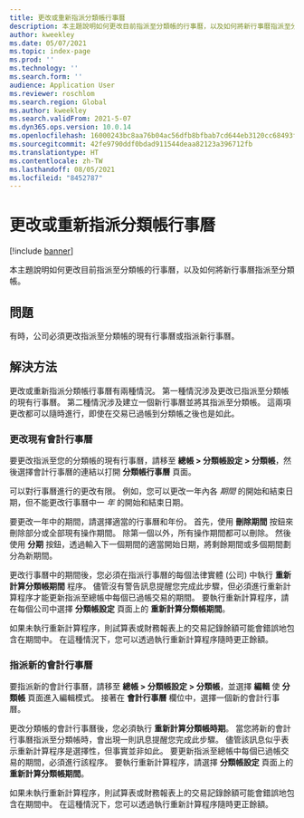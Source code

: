 ```yaml
---
title: 更改或重新指派分類帳行事曆
description: 本主題說明如何更改目前指派至分類帳的行事曆，以及如何將新行事曆指派至分類帳。
author: kweekley
ms.date: 05/07/2021
ms.topic: index-page
ms.prod: ''
ms.technology: ''
ms.search.form: ''
audience: Application User
ms.reviewer: roschlom
ms.search.region: Global
ms.author: kweekley
ms.search.validFrom: 2021-5-07
ms.dyn365.ops.version: 10.0.14
ms.openlocfilehash: 16000243bc8aa76b04ac56dfb8bfbab7cd644eb3120cc68493ff066598f6cf85
ms.sourcegitcommit: 42fe9790ddf0bdad911544deaa82123a396712fb
ms.translationtype: HT
ms.contentlocale: zh-TW
ms.lasthandoff: 08/05/2021
ms.locfileid: "8452787"
---
```

# <a name="change-or-reassign-a-ledger-calendar"></a>更改或重新指派分類帳行事曆

[!include [banner](../includes/banner.md)]

本主題說明如何更改目前指派至分類帳的行事曆，以及如何將新行事曆指派至分類帳。

## <a name="issue"></a>問題

有時，公司必須更改指派至分類帳的現有行事曆或指派新行事曆。

## <a name="resolution"></a>解決方法

更改或重新指派分類帳行事曆有兩種情況。 第一種情況涉及更改已指派至分類帳的現有行事曆。 第二種情況涉及建立一個新行事曆並將其指派至分類帳。 這兩項更改都可以隨時進行，即使在交易已過帳到分類帳之後也是如此。

### <a name="change-an-existing-fiscal-calendar"></a>更改現有會計行事曆

要更改指派至您的分類帳的現有行事曆，請移至 **總帳 \> 分類帳設定 \> 分類帳**，然後選擇會計行事曆的連結以打開 **分類帳行事曆** 頁面。

可以對行事曆進行的更改有限。 例如，您可以更改一年內各 *期間* 的開始和結束日期，但不能更改行事曆中一 *年* 的開始和結束日期。

要更改一年中的期間，請選擇適當的行事曆和年份。 首先，使用 **刪除期間** 按鈕來刪除部分或全部現有操作期間。 除第一個以外，所有操作期間都可以刪除。 然後使用 **分期** 按鈕，透過輸入下一個期間的適當開始日期，將剩餘期間或多個期間劃分為新期間。

更改行事曆中的期間後，您必須在指派行事曆的每個法律實體 (公司) 中執行 **重新計算分類帳期間** 程序。 儘管沒有警告訊息提醒您完成此步驟，但必須進行重新計算程序才能更新指派至總帳中每個已過帳交易的期間。 要執行重新計算程序，請在每個公司中選擇 **分類帳設定** 頁面上的 **重新計算分類帳期間**。

如果未執行重新計算程序，則試算表或財務報表上的交易記錄餘額可能會錯誤地包含在期間中。 在這種情況下，您可以透過執行重新計算程序隨時更正餘額。

### <a name="assign-a-new-fiscal-calendar"></a>指派新的會計行事曆

要指派新的會計行事曆，請移至 **總帳 \> 分類帳設定 \> 分類帳**，並選擇 **編輯** 使 **分類帳** 頁面進入編輯模式。 接著在 **會計行事曆** 欄位中，選擇一個新的會計行事曆。

更改分類帳的會計行事曆後，您必須執行 **重新計算分類帳時期**。 當您將新的會計行事曆指派至分類帳時，會出現一則訊息提醒您完成此步驟。 儘管該訊息似乎表示重新計算程序是選擇性，但事實並非如此。 要更新指派至總帳中每個已過帳交易的期間，必須進行該程序。 要執行重新計算程序，請選擇 **分類帳設定** 頁面上的 **重新計算分類帳期間**。

如果未執行重新計算程序，則試算表或財務報表上的交易記錄餘額可能會錯誤地包含在期間中。 在這種情況下，您可以透過執行重新計算程序隨時更正餘額。

